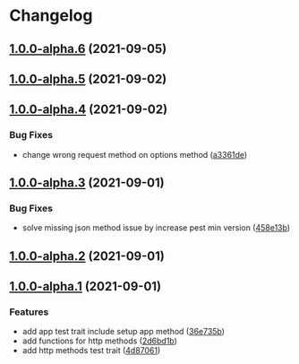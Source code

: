 # Changelog
## [1.0.0-alpha.6](https://github.com/nekofar/pest-plugin-slim/compare/v1.0.0-alpha.5...v1.0.0-alpha.6) (2021-09-05)

## [1.0.0-alpha.5](https://github.com/nekofar/pest-plugin-slim/compare/v1.0.0-alpha.4...v1.0.0-alpha.5) (2021-09-02)

## [1.0.0-alpha.4](https://github.com/nekofar/pest-plugin-slim/compare/v1.0.0-alpha.3...v1.0.0-alpha.4) (2021-09-02)


### Bug Fixes

* change wrong request method on options method ([a3361de](https://github.com/nekofar/pest-plugin-slim/commit/a3361dec567afb727df52cb8d3edaf6980a84ced))

## [1.0.0-alpha.3](https://github.com/nekofar/pest-plugin-slim/compare/v1.0.0-alpha.2...v1.0.0-alpha.3) (2021-09-01)


### Bug Fixes

* solve missing json method issue by increase pest min version ([458e13b](https://github.com/nekofar/pest-plugin-slim/commit/458e13b64c0f7ae610070862f2216220e35650c7))

## [1.0.0-alpha.2](https://github.com/nekofar/pest-plugin-slim/compare/v1.0.0-alpha.1...v1.0.0-alpha.2) (2021-09-01)

## [1.0.0-alpha.1](https://github.com/nekofar/pest-plugin-slim/compare/v1.0.0-alpha.0...v1.0.0-alpha.1) (2021-09-01)


### Features

* add app test trait include setup app method ([36e735b](https://github.com/nekofar/pest-plugin-slim/commit/36e735b082229d86f48021ab3877b9840f7dd450))
* add functions for http methods ([2d6bd1b](https://github.com/nekofar/pest-plugin-slim/commit/2d6bd1b14804c957cf496a915ec5398a10429642))
* add http methods test trait ([4d87061](https://github.com/nekofar/pest-plugin-slim/commit/4d8706149e7e21bf7999af2e84739a55158c8d5f))
